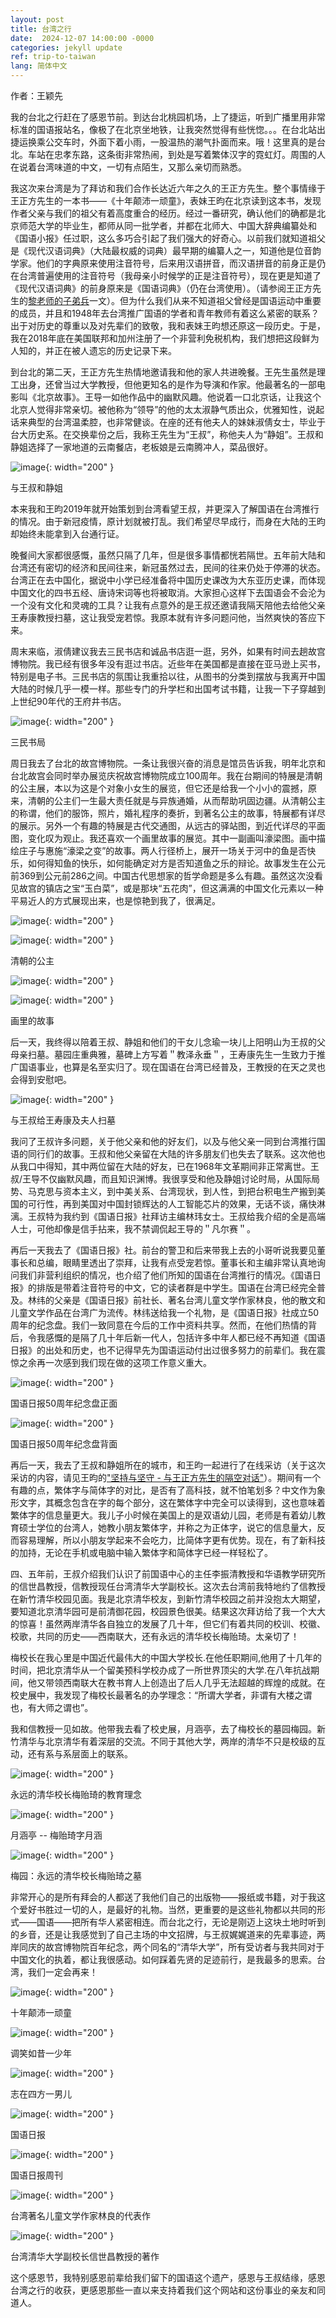 ```yaml
---
layout: post
title: 台湾之行
date:  2024-12-07 14:00:00 -0000
categories: jekyll update
ref: trip-to-taiwan
lang: 简体中文
---
```


作者：王颖先

我的台北之行赶在了感恩节前。到达台北桃园机场，上了捷运，听到广播里用非常标准的国语报站名，像极了在北京坐地铁，让我突然觉得有些恍惚。。。在台北站出捷运换乘公交车时，外面下着小雨，一股温热的潮气扑面而来。哦！这里真的是台北。车站在忠孝东路，这条街非常热闹，到处是写着繁体汉字的霓虹灯。周围的人在说着台湾味道的中文，一切有点陌生，又那么亲切而熟悉。

我这次来台湾是为了拜访和我们合作长达近六年之久的王正方先生。整个事情缘于王正方先生的一本书——《十年颠沛一顽童》，表妹王昀在北京读到这本书，发现作者父亲与我们的祖父有着高度重合的经历。经过一番研究，确认他们的确都是北京师范大学的毕业生，都师从同一批学者，并都在北师大、中国大辞典编纂处和《国语小报》任过职，这么多巧合引起了我们强大的好奇心。以前我们就知道祖父是《现代汉语词典》（大陆最权威的词典）最早期的编纂人之一，知道他是位音韵学家。他们的字典原来使用注音符号，后来用汉语拼音，而汉语拼音的前身正是仍在台湾普遍使用的注音符号（我母亲小时候学的正是注音符号），现在更是知道了《现代汉语词典》的前身原来是《国语词典》（仍在台湾使用）。（请参阅王正方先生的<a href="{{ site.baseurl }}{% link _posts/2019-01-28-prof-li-disciples-cn.md %}">黎老师的子弟兵</a>一文）。但为什么我们从来不知道祖父曾经是国语运动中重要的成员，并且和1948年去台湾推广国语的学者和青年教师有着这么紧密的联系？出于对历史的尊重以及对先辈们的致敬，我和表妹王昀想还原这一段历史。于是，我在2018年底在美国联邦和加州注册了一个非营利免税机构，我们想把这段鲜为人知的，并正在被人遗忘的历史记录下来。

到台北的第二天，王正方先生热情地邀请我和他的家人共进晚餐。王先生虽然是理工出身，还曾当过大学教授，但他更知名的是作为导演和作家。他最著名的一部电影叫《北京故事》。王导一如他作品中的幽默风趣。他说着一口北京话，让我这个北京人觉得非常亲切。被他称为“领导”的他的太太淑静气质出众，优雅知性，说起话来典型的台湾温柔腔，也非常健谈。在座的还有他夫人的妹妹淑倩女士，毕业于台大历史系。在交换辈份之后，我称王先生为“王叔”，称他夫人为“静姐”。王叔和静姐选择了一家地道的云南餐店，老板娘是云南腾冲人，菜品很好。

![image](/assets/imgs/with_peterNFamily.jpg "与王叔和静姐"){: width="200" }

与王叔和静姐

本来我和王昀2019年就开始策划到台湾看望王叔，并更深入了解国语在台湾推行的情况。由于新冠疫情，原计划就被打乱。我们希望尽早成行，而身在大陆的王昀却始终未能拿到入台通行证。

晚餐间大家都很感慨，虽然只隔了几年，但是很多事情都恍若隔世。五年前大陆和台湾还有密切的经济和民间往来，新冠虽然过去，民间的往来仍处于停滞的状态。台湾正在去中国化，据说中小学已经准备将中国历史课改为大东亚历史课，而体现中国文化的四书五经、唐诗宋词等也将被取消。大家担心这样下去国语会不会沦为一个没有文化和灵魂的工具？让我有点意外的是王叔还邀请我隔天陪他去给他父亲王寿康教授扫墓，这让我受宠若惊。我原本就有许多问题问他，当然爽快的答应下来。

周末来临，淑倩建议我去三民书店和诚品书店逛一逛，另外，如果有时间去趟故宫博物院。我已经有很多年没有逛过书店。近些年在美国都是直接在亚马逊上买书，特别是电子书。三民书店的氛围让我重拾以往，从图书的分类到摆放与我离开中国大陆的时候几乎一模一样。那些专门的升学栏和出国考试书籍，让我一下子穿越到上世纪90年代的王府井书店。

![image](/assets/imgs/sanmin_bookstore.jpg "三民书局"){: width="200" }

三民书局

周日我去了台北的故宫博物院。一条让我很兴奋的消息是馆员告诉我，明年北京和台北故宫会同时举办展览庆祝故宫博物院成立100周年。我在台期间的特展是清朝的公主展，本以为这是个对象小女生的展览，但它还是给我一个小小的震撼，原来，清朝的公主们一生最大责任就是与异族通婚，从而帮助巩固边疆。从清朝公主的称谓，他们的服饰，照片，婚礼程序的奏折，到著名公主的故事，特展都有详尽的展示。另外一个有趣的特展是古代交通图，从远古的驿站图，到近代详尽的平面图，变化叹为观止。我还喜欢一个画里故事的展览。其中一副画叫濠梁图。画中描绘庄子与惠施“濠梁之变”的故事。两人行径桥上，展开一场关于河中的鱼是否快乐，如何得知鱼的快乐，如何能确定对方是否知道鱼之乐的辩论。故事发生在公元前369到公元前286之间。中国古代思想家的哲学命题是多么有趣。虽然这次没看见故宫的镇店之宝“玉白菜”，或是那块“五花肉”，但这满满的中国文化元素以一种平易近人的方式展现出来，也是惊艳到我了，很满足。

![image](/assets/imgs/qingdynasty_princess1.jpg "清朝的公主1"){: width="200" }

![image](/assets/imgs/qingdynasty_princess2.jpg "清朝的公主2"){: width="200" }

清朝的公主

![image](/assets/imgs/story_in_drawings1.jpg "画里的故事1"){: width="200" }

![image](/assets/imgs/story_in_drawings2.jpg "画里的故事2"){: width="200" }

画里的故事

后一天，我终得以陪着王叔、静姐和他们的干女儿念瑜一块儿上阳明山为王叔的父母亲扫墓。墓园庄重典雅，墓碑上方写着＂教泽永垂＂，王寿康先生一生致力于推广国语事业，也算是名至实归了。现在国语在台湾已经普及，王教授的在天之灵也会得到安慰吧。

![image](/assets/imgs/wangshoukang_memorial.jpg "与王叔给王寿康及夫人扫墓"){: width="200" }

与王叔给王寿康及夫人扫墓

我问了王叔许多问题，关于他父亲和他的好友们，以及与他父亲一同到台湾推行国语的同行们的故事。王叔和他父亲留在大陆的许多朋友们也失去了联系。这次他也从我口中得知，其中两位留在大陆的好友，已在1968年文革期间非正常离世。王叔/王导不仅幽默风趣，而且知识渊博。我很享受和他及静姐讨论时局，从国际局势、马克思与资本主义，到中美关系、台湾现状，到人性，到把台积电生产搬到美国的可行性，再到美国对中国封锁辉达的人工智能芯片的效果，无话不谈，痛快淋漓。王叔特为我约到《国语日报》社拜访主编林玮女士。王叔给我介绍的全是高端人士，可他却像是信手拈来，我不禁调侃起王导的＂凡尔赛＂。

再后一天我去了《国语日报》社。前台的警卫和后来带我上去的小哥听说我要见董事长和总编，眼睛里透出了崇拜，让我有点受宠若惊。董事长和主编非常认真地询问我们非营利组织的情况，也介绍了他们所知的国语在台湾推行的情况。《国语日报》的排版是带着注音符号的中文，它的读者群是中学生。国语在台湾已经完全普及。林纬的父亲是《国语日报》前社长、著名台湾儿童文学作家林良，他的散文和儿童文学作品在台湾广为流传。林纬送给我一个礼物，是《国语日报》社成立50周年的纪念盘。我们一致同意在今后的工作中资料共享。然而，在他们热情的背后，令我感慨的是隔了几十年后新一代人，包括许多中年人都已经不再知道《国语日报》的出处和历史，也不记得早先为国语运动付出过很多努力的前辈们。我在震惊之余再一次感到我们现在做的这项工作意义重大。

![image](/assets/imgs/chinesedailyanniversary1.jpg "国语日报50周年纪念盘正面"){: width="200" }

国语日报50周年纪念盘正面

![image](/assets/imgs/chinesedailyanniversary2.jpg "国语日报50周年纪念盘背面"){: width="200" }

国语日报50周年纪念盘背面

再后一天，我去了王叔和静姐所在的城市，和王昀一起进行了在线采访（关于这次采访的内容，请见王昀的<a href="{{ site.baseurl }}{% link _posts/2024-12-01-chatWPeterWang-cn.md %}">"坚持与坚守 - 与王正方先生的隔空对话"</a>）。期间有一个有趣的点，繁体字与简体字的对比，是否有了高科技，就不怕笔划多？中文作为象形文字，其概念包含在字的每个部分，这在繁体字中完全可以读得到，这也意味着繁体字的信息量更大。我儿子小时候在美国上的是双语幼儿园，老师是有着幼儿教育硕士学位的台湾人，她教小朋友繁体字，并称之为正体字，说它的信息量大，反而容易理解，所以小朋友学起来不会吃力，比简体字更有优势。现在，有了新科技的加持，无论在手机或电脑中输入繁体字和简体字已经一样轻松了。

四、五年前，王叔介绍我们认识了前国语中心的主任李振清教授和华语教学研究所的信世昌教授，信教授现任台湾清华大学副校长。这次去台湾前我特地约了信教授在新竹清华校园见面。我是北京清华校友，到新竹清华校园之前并没抱太大期望，要知道北京清华园可是前清御花园，校园景色很美。结果这次拜访给了我一个大大的惊喜！虽然两岸清华各自独立的发展了几十年，但它们有着共同的校训、校徽、校歌，共同的历史——西南联大，还有永远的清华校长梅贻琦。太亲切了！

梅校长在我心里是中国近代最伟大的中国大学校长.在他任职期间,他用了十几年的时间，把北京清华从一个留美预科学校办成了一所世界顶尖的大学.在八年抗战期间，他又带领西南联大在教书育人上创造出了后人几乎无法超越的辉煌的成就。在校史展中，我发现了梅校长最著名的办学理念：“所谓大学者，非谓有大楼之谓也，有大师之谓也”。

我和信教授一见如故。他带我去看了校史展，月涵亭，去了梅校长的墓园梅园。新竹清华与北京清华有着深层的交流。不同于其他大学，两岸的清华不只是校级的互动，还有系与系层面上的联系。

![image](/assets/imgs/mei_quote.jpg "永远的清华校长梅贻琦的教育理念"){: width="200" }

永远的清华校长梅贻琦的教育理念

![image](/assets/imgs/yuehan_pavilion.jpg "月涵亭"){: width="200" }

月涵亭 -- 梅贻琦字月涵

![image](/assets/imgs/mei_garden.jpg "梅园：永远的清华校长梅贻琦之墓"){: width="200" }

梅园：永远的清华校长梅贻琦之墓


非常开心的是所有拜会的人都送了我他们自己的出版物——报纸或书籍，对于我这个爱好书胜过一切的人，是最好的礼物。当然，更重要的是这些礼物都以共同的形式——国语——把所有华人紧密相连。而台北之行，无论是刚迈上这块土地时听到的乡音，还是让我感觉到了自己主场的中文招牌，与王叔娓娓道来的先辈事迹，两岸同庆的故宫博物院百年纪念，两个同名的“清华大学”，所有受访者与我共同对于中国文化的执着，都让我很感动。如何踩着先贤的足迹前行，是我最多的思索。台湾，我们一定会再来！

![image](/assets/imgs/peterwang_trilogy1.jpg "十年颠沛一顽童"){: width="200" }

十年颠沛一顽童

![image](/assets/imgs/peterwang_trilogy2.jpg "调笑如昔一少年"){: width="200" }

调笑如昔一少年

![image](/assets/imgs/peterwang_trilogy3.jpg "志在四方yi男儿"){: width="200" }

志在四方一男儿

![image](/assets/imgs/chinesedaily1.jpg "国语日报"){: width="200" }

国语日报

![image](/assets/imgs/chinesedaily2.jpg "国语日报周刊"){: width="200" }

国语日报周刊

![image](/assets/imgs/linliang_works.jpg "台湾著名儿童文学作家林良的代表作"){: width="200" }

台湾著名儿童文学作家林良的代表作

![image](/assets/imgs/xishichang_works.jpg "台湾清华大学副校长信世昌教授的著作"){: width="200" }

台湾清华大学副校长信世昌教授的著作

这个感恩节，我特别感恩前辈给我们留下的国语这个遗产，感恩与王叔结缘，感恩台湾之行的收获，更感恩那些一直以来支持着我们这个网站和这份事业的亲友和同道人。


